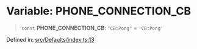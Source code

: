 # Variable: PHONE\_CONNECTION\_CB

> `const` **PHONE\_CONNECTION\_CB**: `"CB:Pong"` = `'CB:Pong'`

Defined in: [src/Defaults/index.ts:13](https://github.com/Fokusdotid/Baileys/blob/deec6cc75a88a82eaeedf16b76aa9218b2c772e3/src/Defaults/index.ts#L13)
